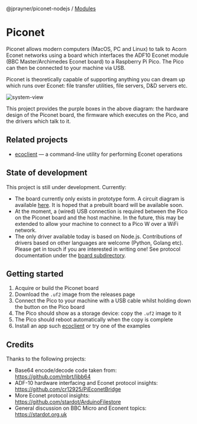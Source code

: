 @jprayner/piconet-nodejs / [Modules](modules.md)

# Piconet

Piconet allows modern computers (MacOS, PC and Linux) to talk to Acorn Econet networks using a board which interfaces the ADF10 Econet module (BBC Master/Archimedes Econet board) to a Raspberry Pi Pico. The Pico can then be connected to your machine via USB.

Piconet is theoretically capable of supporting anything you can dream up which runs over Econet: file transfer utilities, file servers, D&D servers etc.

![system-view](https://user-images.githubusercontent.com/909745/225333540-71af28cc-e700-44a8-87bd-7ba4ffddd420.png)

This project provides the purple boxes in the above diagram: the hardware design of the Piconet board, the firmware which executes on the Pico, and the drivers which talk to it.

## Related projects

- [ecoclient](https://github.com/jprayner/ecoclient) — a command-line utility for performing Econet operations

## State of development

This project is still under development. Currently:

- The board currently only exists in prototype form. A circuit diagram is available [here](https://github.com/jprayner/piconet/tree/main/board). It is hoped that a prebuilt board will be available soon.
- At the moment, a (wired) USB connection is required between the Pico on the Piconet board and the host machine. In the future, this may be extended to allow your machine to connect to a Pico W over a WiFi network.
- The only driver available today is based on Node.js. Contributions of drivers based on other languages are welcome (Python, Golang etc). Please get in touch if you are interested in writing one! See protocol documentation under the [board subdirectory](https://github.com/jprayner/piconet/tree/main/board).

## Getting started

1. Acquire or build the Piconet board
2. Download the `.uf2` image from the releases page
3. Connect the Pico to your machine with a USB cable whilst holding down the button on the Pico board
4. The Pico should show as a storage device: copy the `.uf2` image to it
5. The Pico should reboot automatically when the copy is complete
6. Install an app such [ecoclient](https://github.com/jprayner/ecoclient) or try one of the examples

## Credits

Thanks to the following projects:

- Base64 encode/decode code taken from: https://github.com/mbrt/libb64
- ADF-10 hardware interfacing and Econet protocol insights: https://github.com/cr12925/PiEconetBridge
- More Econet protocol insights: https://github.com/stardot/ArduinoFilestore
- General discussion on BBC Micro and Econent topics: https://stardot.org.uk
